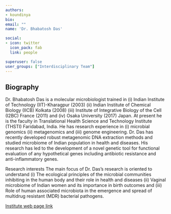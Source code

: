 ```yaml
---
authors:
- koundinya
bio: 
email: ""
name: 'Dr. Bhabatosh Das'

social:
- icon: twitter
  icon_pack: fab
  link: people

superuser: false
user_groups: ["Interdisciplinary Team"]
---
```

## Biography

Dr. Bhabatosh Das is a molecular microbiologist trained in (i) Indian Institute of Technology (IIT)-Kharagpur (2003) (ii) Indian Institute of Chemical Biology (IICB) Kolkata (2008) (iii) Institute of Integrative Biology of the Cell (I2BC) France (2011) and (iv) Osaka University (2017) Japan. At present he is the faculty in Translational Health Science and Technology Institute (THSTI) Faridabad, India. He has research experience in (i) microbial genomics (ii) metagenomics and (iii) genome engineering. Dr. Das has recently developed robust metagenomic DNA extraction methods and studied microbiome of Indian population in health and diseases. His research has led to the development of a novel genetic tool for functional evaluation of any hypothetical genes including antibiotic resistance and anti-inflammatory genes. 

Research interests
The main focus of Dr. Das’s research is oriented to understand (i) The ecological principles of the microbial communities inhibiting in the human body and their role in health and diseases (ii) Vaginal microbiome of Indian women and its importance in birth outcomes and (iii) Role of human associated microbiota in the emergence and spread of multidrug resistant (MDR) bacterial pathogens.

[Institute web page link](http://thsti.res.in/profile/Bhabatosh-Das)
